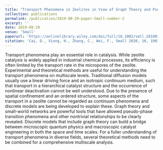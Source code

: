 ```yaml
---
title: "Transport Phenomena in Zeolites in View of Graph Theory and Pseudo-Phase Transition"
collection: publications
permalink: /publication/2019-08-29-paper-Small-number-2
excerpt: ''
date: 2019-08-29
venue: 'Small'
paperurl: 'https://onlinelibrary.wiley.com/doi/full/10.1002/smll.201901979'
citation: 'Cai, D., Xiong, H., Zhang, C., Wei, F., Small 2020, 16, 1901979.'
---
```

Transport phenomena play an essential role in catalysis. While zeolite catalysis is widely applied in industrial chemical processes, its efficiency is often limited by the transport rate in the micropores of the zeolite. Experimental and theoretical methods are useful for understanding the transport phenomena on multiscale levels. Traditional diffusion models usually use a linear driving force and an isotropic continuum medium, such that transport in a hierarchical catalyst structure and the occurrence of nonlinear deactivation cannot be well understood. Due to the presence of spatial confinement and an ordered structure, some aspects of the transport in a zeolite cannot be regarded as continuum phenomena and discrete models are being developed to explain these. Graph theory and small-world networks are powerful tools that have allowed pseudo-phase transition phenomena and other nontrivial relationships to be clearly revealed. Discrete models that include graph theory can build a bridge between microscopic quantum physics and macroscopic catalyst engineering in both the space and time scales. For a fuller understanding of transport phenomena in diverse fields, several theoretical methods need to be combined for a comprehensive multiscale analysis.



